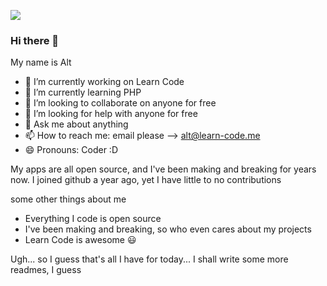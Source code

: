 ![](https://user-images.githubusercontent.com/3104489/97828882-616ae680-1c96-11eb-8110-4f39349b4033.gif)

### Hi there 👋

My name is Alt

- 🔭 I’m currently working on Learn Code
- 🌱 I’m currently learning PHP
- 👯 I’m looking to collaborate on anyone for free
- 🤔 I’m looking for help with anyone for free
- 💬 Ask me about anything
- 📫 How to reach me: email please --> alt@learn-code.me
- 😄 Pronouns: Coder :D

My apps are all open source, and I've been making and breaking for years now. I joined github a year ago, yet I have little to no contributions

some other things about me

* Everything I code is open source
* I've been making and breaking, so who even cares about my projects
* Learn Code is awesome :smiley:

Ugh... so I guess that's all I have for today... I shall write some more readmes, I guess

